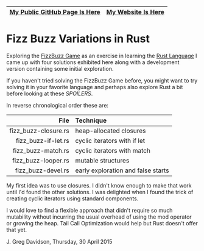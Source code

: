 | [My Public GitHub Page Is Here](https://gregdavidson.github.io/) | [My Website Is Here](http://jgd.ngender.net)
|----------|------------


# Fizz Buzz Variations in Rust

Exploring the
[FizzBuzz Game](https://en.wikipedia.org/wiki/Fizz_buzz) as
an exercise in learning the
[Rust Language](http://www.rust-lang.org/) I came up with
four solutions exhibited here along with a development
version containing some initial exploration.

If you haven't tried solving the FizzBuzz Game before, you
might want to try solving it in your favorite language and
perhaps also explore Rust a bit before looking at these
_SPOILERS_.

In reverse chronological order these are:

| File | Technique
|-----:|:---------
| fizz_buzz-closure.rs | heap-allocated closures
| fizz_buzz-if-let.rs | cyclic iterators with if let
| fizz_buzz-match.rs | cyclic iterators with match
| fizz_buzz-looper.rs | mutable structures
| fizz_buzz-devel.rs | early exploration and false starts

My first idea was to use closures.  I didn't know enough to
make that work until I'd found the other solutions.  I was
delighted when I found the trick of creating cyclic
iterators using standard components.

I would love to find a flexible approach that didn't require
so much mutability without incurring the usual overhead of
using the mod operator or growing the heap.  Tail Call
Optimization would help but Rust doesn't offer that yet.

J. Greg Davidson, Thursday, 30 April 2015

